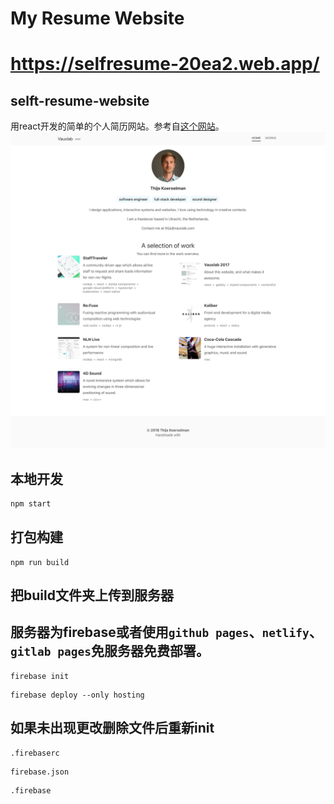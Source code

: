 # My Resume Website
# https://selfresume-20ea2.web.app/
## selft-resume-website
用react开发的简单的个人简历网站。参考自[这个网站](https://www.vauxlab.com/)。
![site](./src/assets/images/site.png)

## 本地开发  
```js
npm start
```
## 打包构建
```
npm run build
```
## 把build文件夹上传到服务器
## 服务器为firebase或者使用`github pages`、`netlify`、`gitlab pages`免服务器免费部署。
```
firebase init
```
```
firebase deploy --only hosting
```
## 如果未出现更改删除文件后重新init
```
.firebaserc
```
```
firebase.json
```
```
.firebase
```
